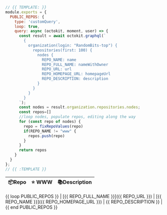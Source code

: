 ```js
// {{ TEMPLATE: }}
module.exports = {
  PUBLIC_REPOS: {
    type: 'customQuery',
    loop: true,
    query: async (octokit, moment, user) => {
      const result = await octokit.graphql(`
        {
          organization(login: "RandomBits-top") {
            repositories(first: 100) {
              nodes {
                REPO_NAME: name
                REPO_FULL_NAME: nameWithOwner
                REPO_URL: url
                REPO_HOMEPAGE_URL: homepageUrl
                REPO_DESCRIPTION: description
              }
            }
          }
        }
      `);
      const nodes = result.organization.repositories.nodes;
      const repos=[]
      //loop nodes, populate repos, editing along the way
      for (const repo of nodes) {
        repo = fixRepoValues(repo)
        if(REPO_NAME != "www" {        
          repos.push(repo)
        }
      }
      return repos
    }
  }
};
// {{ :TEMPLATE }}
```

| 📦Repo    | ⭐️ WWW | 📚Description |
| --------- | ----------- | -------------- |
{{ loop PUBLIC_REPOS }}
| [{{ REPO_FULL_NAME }}]({{ REPO_URL }}) | [{{ REPO_NAME }}]({{ REPO_HOMEPAGE_URL }}) | {{ REPO_DESCRIPTION }} |
{{ end PUBLIC_REPOS }}

